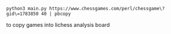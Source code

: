  `python3 main.py https://www.chessgames.com/perl/chessgame\?gid\=1783850 40 | pbcopy`
 
 to copy games into lichess analysis board
